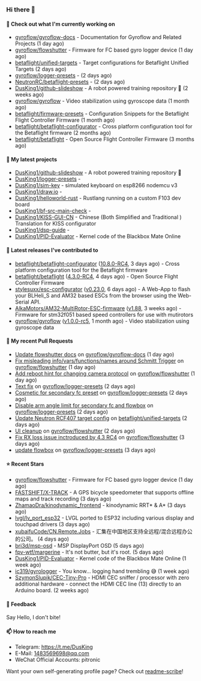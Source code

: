 ### Hi there 👋

#### 👷 Check out what I'm currently working on

- [gyroflow/gyroflow-docs](https://github.com/gyroflow/gyroflow-docs) - Documentation for Gyroflow and Related Projects (1 day ago)
- [gyroflow/flowshutter](https://github.com/gyroflow/flowshutter) - Firmware for FC based gyro logger device (1 day ago)
- [betaflight/unified-targets](https://github.com/betaflight/unified-targets) - Target configurations for Betaflight Unified Targets (2 days ago)
- [gyroflow/logger-presets](https://github.com/gyroflow/logger-presets) -  (2 days ago)
- [NeutronRC/betaflight-presets](https://github.com/NeutronRC/betaflight-presets) -  (2 days ago)
- [DusKing1/github-slideshow](https://github.com/DusKing1/github-slideshow) - A robot powered training repository :robot: (2 weeks ago)
- [gyroflow/gyroflow](https://github.com/gyroflow/gyroflow) - Video stabilization using gyroscope data (1 month ago)
- [betaflight/firmware-presets](https://github.com/betaflight/firmware-presets) - Configuration Snippets for the Betaflight Flight Controller Firmware (1 month ago)
- [betaflight/betaflight-configurator](https://github.com/betaflight/betaflight-configurator) - Cross platform configuration tool for the Betaflight firmware (2 months ago)
- [betaflight/betaflight](https://github.com/betaflight/betaflight) - Open Source Flight Controller Firmware (3 months ago)

#### 🌱 My latest projects

- [DusKing1/github-slideshow](https://github.com/DusKing1/github-slideshow) - A robot powered training repository :robot:
- [DusKing1/logger-presets](https://github.com/DusKing1/logger-presets) - 
- [DusKing1/sim-key](https://github.com/DusKing1/sim-key) - simulated keyboard on esp8266 nodemcu v3
- [DusKing1/draw.io](https://github.com/DusKing1/draw.io) - 
- [DusKing1/helloworld-rust](https://github.com/DusKing1/helloworld-rust) - Rustlang running on a custom F103 dev board
- [DusKing1/bf-src-main-check](https://github.com/DusKing1/bf-src-main-check) - 
- [DusKing1/KISS-GUI-CN](https://github.com/DusKing1/KISS-GUI-CN) - Chinese (Both Simplified and Traditional ) Translation for KISS configurator
- [DusKing1/dsp-guide](https://github.com/DusKing1/dsp-guide) - 
- [DusKing1/PID-Evaluator](https://github.com/DusKing1/PID-Evaluator) - Kernel code of the Blackbox Mate Online

#### 🔭 Latest releases I've contributed to

- [betaflight/betaflight-configurator](https://github.com/betaflight/betaflight-configurator) ([10.8.0-RC4](https://github.com/betaflight/betaflight-configurator/releases/tag/10.8.0-RC4), 3 days ago) - Cross platform configuration tool for the Betaflight firmware
- [betaflight/betaflight](https://github.com/betaflight/betaflight) ([4.3.0-RC4](https://github.com/betaflight/betaflight/releases/tag/4.3.0-RC4), 4 days ago) - Open Source Flight Controller Firmware
- [stylesuxx/esc-configurator](https://github.com/stylesuxx/esc-configurator) ([v0.23.0](https://github.com/stylesuxx/esc-configurator/releases/tag/v0.23.0), 6 days ago) - A Web-App to flash your BLHeli_S and AM32 based ESCs from the browser using the Web-Serial API.
- [AlkaMotors/AM32-MultiRotor-ESC-firmware](https://github.com/AlkaMotors/AM32-MultiRotor-ESC-firmware) ([v1.88](https://github.com/AlkaMotors/AM32-MultiRotor-ESC-firmware/releases/tag/v1.88), 3 weeks ago) - Firmware for stm32f051 based speed controllers for use with mutirotors
- [gyroflow/gyroflow](https://github.com/gyroflow/gyroflow) ([v1.0.0-rc5](https://github.com/gyroflow/gyroflow/releases/tag/v1.0.0-rc5), 1 month ago) - Video stabilization using gyroscope data

#### 🔨 My recent Pull Requests

- [Update flowshutter docs](https://github.com/gyroflow/gyroflow-docs/pull/8) on [gyroflow/gyroflow-docs](https://github.com/gyroflow/gyroflow-docs) (1 day ago)
- [Fix misleading info/vars/functions/names around Schmitt Trigger](https://github.com/gyroflow/flowshutter/pull/89) on [gyroflow/flowshutter](https://github.com/gyroflow/flowshutter) (1 day ago)
- [Add reboot hint for changing camera protocol](https://github.com/gyroflow/flowshutter/pull/88) on [gyroflow/flowshutter](https://github.com/gyroflow/flowshutter) (1 day ago)
- [Text fix](https://github.com/gyroflow/logger-presets/pull/12) on [gyroflow/logger-presets](https://github.com/gyroflow/logger-presets) (2 days ago)
- [Cosmetic for secondary fc preset](https://github.com/gyroflow/logger-presets/pull/11) on [gyroflow/logger-presets](https://github.com/gyroflow/logger-presets) (2 days ago)
- [Disable arm angle limit for secondary fc and flowbox](https://github.com/gyroflow/logger-presets/pull/10) on [gyroflow/logger-presets](https://github.com/gyroflow/logger-presets) (2 days ago)
- [Update Neutron RCF407 target config](https://github.com/betaflight/unified-targets/pull/584) on [betaflight/unified-targets](https://github.com/betaflight/unified-targets) (2 days ago)
- [UI cleanup](https://github.com/gyroflow/flowshutter/pull/87) on [gyroflow/flowshutter](https://github.com/gyroflow/flowshutter) (2 days ago)
- [Fix RX loss issue inctroduced by 4.3 RC4](https://github.com/gyroflow/flowshutter/pull/86) on [gyroflow/flowshutter](https://github.com/gyroflow/flowshutter) (3 days ago)
- [update flowbox](https://github.com/gyroflow/logger-presets/pull/9) on [gyroflow/logger-presets](https://github.com/gyroflow/logger-presets) (3 days ago)

#### ⭐ Recent Stars

- [gyroflow/flowshutter](https://github.com/gyroflow/flowshutter) - Firmware for FC based gyro logger device (1 day ago)
- [FASTSHIFT/X-TRACK](https://github.com/FASTSHIFT/X-TRACK) - A GPS bicycle speedometer that supports offline maps and track recording  (3 days ago)
- [ZhamaoDra/kinodynamic_frontend](https://github.com/ZhamaoDra/kinodynamic_frontend) - kinodynamic RRT* &amp; A* (3 days ago)
- [lvgl/lv_port_esp32](https://github.com/lvgl/lv_port_esp32) - LVGL ported to ESP32 including various display and touchpad drivers (3 days ago)
- [xubaifuCode/CN.Remote.Jobs](https://github.com/xubaifuCode/CN.Remote.Jobs) - 汇集在中国地区支持全远程/混合远程办公的公司。 (4 days ago)
- [bri3d/msp-osd](https://github.com/bri3d/msp-osd) - MSP DisplayPort OSD (5 days ago)
- [fpv-wtf/margerine](https://github.com/fpv-wtf/margerine) - It&#39;s not butter, but it&#39;s root. (5 days ago)
- [DusKing1/PID-Evaluator](https://github.com/DusKing1/PID-Evaluator) - Kernel code of the Blackbox Mate Online (1 week ago)
- [ic319/gyrologger](https://github.com/ic319/gyrologger) - You know... logging hand trembling 😅 (1 week ago)
- [SzymonSlupik/CEC-Tiny-Pro](https://github.com/SzymonSlupik/CEC-Tiny-Pro) - HDMI CEC sniffer / processor with zero additional hardware - connect the HDMI CEC line (13) directly to an Arduino board. (2 weeks ago)

#### 💬 Feedback

Say Hello, I don't bite!

#### 📫 How to reach me

- Telegram: https://t.me/DusKing
- E-Mail: 1483569698@qq.com
- WeChat Official Accounts: pitronic

Want your own self-generating profile page? Check out [readme-scribe](https://github.com/muesli/readme-scribe)!
